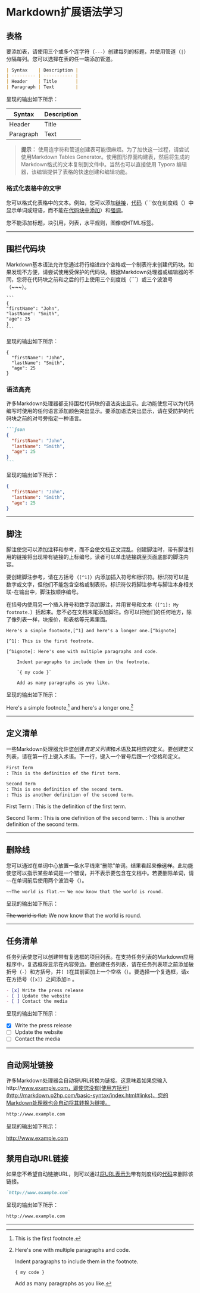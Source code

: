 # Markdown扩展语法学习

## 表格

要添加表，请使用三个或多个连字符（`---`）创建每列的标题，并使用管道（`|`）分隔每列。您可以选择在表的任一端添加管道。

```markdown
| Syntax    | Description |
| --------- | ----------- |
| Header    | Title       |
| Paragraph | Text        |
```

呈现的输出如下所示：

| Syntax    | Description |
| --------- | ----------- |
| Header    | Title       |
| Paragraph | Text        |


>  **提示：** 使用连字符和管道创建表可能很麻烦。为了加快这一过程，请尝试使用Markdown Tables Generator。使用图形界面构建表，然后将生成的Markdown格式的文本复制到文件中。当然也可以直接使用  Typora 编辑器，该编辑提供了表格的快速创建和编辑功能。

### 格式化表格中的文字

您可以格式化表格中的文本。例如，您可以添加[链接](http://markdown.p2hp.com/basic-syntax/index.html#links)，[代码](http://markdown.p2hp.com/basic-syntax/index.html#code-1)（```仅在刻度线（）中显示单词或短语，而不能在[代码块中添加](http://markdown.p2hp.com/basic-syntax/index.html#code-blocks)）和[强调](http://markdown.p2hp.com/basic-syntax/index.html#emphasis)。

您不能添加标题，块引用，列表，水平规则，图像或HTML标签。


----

## 围栏代码块 


Markdown基本语法允许您通过将行缩进四个空格或一个制表符来创建代码块。如果发现不方便，请尝试使用受保护的代码块。根据Markdown处理器或编辑器的不同，您将在代码块之前和之后的行上使用三个刻度线（```）或三个波浪号（~~~）。

    ```
    {
    "firstName": "John",
    "lastName": "Smith",
    "age": 25
    }
    ```

呈现的输出如下所示：

```
{
  "firstName": "John",
  "lastName": "Smith",
  "age": 25
}
```

### 语法高亮

许多Markdown处理器都支持围栏代码块的语法突出显示。此功能使您可以为代码编写时使用的任何语言添加颜色突出显示。要添加语法突出显示，请在受防护的代码块之前的对号旁指定一种语言。

~~~markdown
```json
{
  "firstName": "John",
  "lastName": "Smith",
  "age": 25
}
```
~~~

呈现的输出如下所示：

```json
{
  "firstName": "John",
  "lastName": "Smith",
  "age": 25
}
```

---

## 脚注

脚注使您可以添加注释和参考，而不会使文档正文混乱。创建脚注时，带有脚注引用的链接将出现带有链接的上标编号。读者可以单击链接跳至页面底部的脚注内容。

要创建脚注参考，请在方括号（`[^1]`）内添加插入符号和标识符。标识符可以是数字或文字，但他们不能包含空格或制表符。标识符仅将脚注参考与脚注本身相关联-在输出中，脚注按顺序编号。

在括号内使用另一个插入符号和数字添加脚注，并用冒号和文本（`[^1]: My footnote.`）括起来。您不必在文档末尾添加脚注。你可以把他们的任何地方，除了像列表一样，块报价，和表格等元素里面。

```
Here's a simple footnote,[^1] and here's a longer one.[^bignote]

[^1]: This is the first footnote.

[^bignote]: Here's one with multiple paragraphs and code.

    Indent paragraphs to include them in the footnote.

    `{ my code }`

    Add as many paragraphs as you like.
```

呈现的输出如下所示：


Here's a simple footnote,[^1] and here's a longer one.[^bignote]

----

## 定义清单

一些Markdown处理器允许您创建*自定义列表*和术语及其相应的定义。要创建定义列表，请在第一行上键入术语。下一行，键入一个冒号后跟一个空格和定义。

```markdown
First Term
: This is the definition of the first term.

Second Term
: This is one definition of the second term.
: This is another definition of the second term.
```

First Term
: This is the definition of the first term.

Second Term
: This is one definition of the second term.
: This is another definition of the second term.

----

## 删除线

您可以通过在单词中心放置一条水平线来“删除”单词。结果看起来~~像这样~~。此功能使您可以指示某些单词是一个错误，并不表示要包含在文档中。若要删除单词，请`~~`在单词前后使用两个波浪号（）。

```
~~The world is flat.~~ We now know that the world is round.
```

呈现的输出如下所示：

~~The world is flat.~~ We now know that the world is round.


----

## 任务清单

任务列表使您可以创建带有复选框的项目列表。在支持任务列表的Markdown应用程序中，复选框将显示在内容旁边。要创建任务列表，请在任务列表项之前添加破折号（`-`）和方括号，并`[ ]`在其前面加上一个空格（）。要选择一个复选框，请`x`在方括号（`[x]`）之间添加in 。

```markdown
- [x] Write the press release
- [ ] Update the website
- [ ] Contact the media
```

呈现的输出如下所示：

- [x] Write the press release
- [ ] Update the website
- [ ] Contact the media

-----

## 自动网址链接

许多Markdown处理器会自动将URL转换为链接。这意味着如果您输入http://www.example.com，即使您没有[使用方括号](http://markdown.p2hp.com/basic-syntax/index.html#links)，您的Markdown处理器也会自动将其转换为链接。

```markdown
http://www.example.com
```

呈现的输出如下所示：

http://www.example.com

## 禁用自动URL链接

如果您不希望自动链接URL，则可以通过[将URL表示为](http://markdown.p2hp.com/basic-syntax/index.html#code)带有刻度线的[代码](http://markdown.p2hp.com/basic-syntax/index.html#code)来删除该链接。

```markdown
`http://www.example.com`
```

呈现的输出如下所示：

`http://www.example.com`


----


[^1]: This is the first footnote.

[^bignote]: Here's one with multiple paragraphs and code.

    Indent paragraphs to include them in the footnote.
    
    `{ my code }`
    
    Add as many paragraphs as you like.